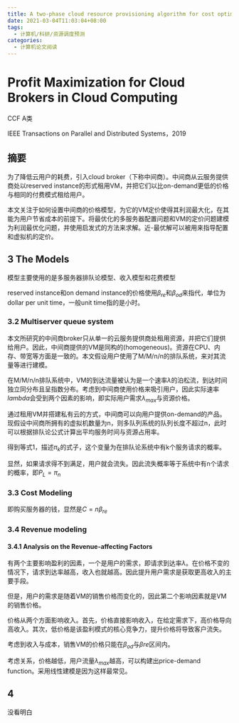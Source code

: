 ```yaml
---
title: A two-phase cloud resource provisioning algorithm for cost optimization
date: 2021-03-04T11:03:04+08:00
tags:
  - 计算机/科研/资源调度预测
categories:
  - 计算机论文阅读
---
```


# Profit Maximization for Cloud Brokers in Cloud Computing

CCF A类

IEEE Transactions on Parallel and Distributed Systems，2019

## 摘要

为了降低云用户的耗费，引入cloud broker（下称中间商）。中间商从云服务提供商处以reserved instance的形式租用VM，并把它们以比on-demand更低的价格与相同的付费模式租给用户。

本文关注于如何设置中间商的价格模型，为它的VM定价使得其利润最大化，在其能为用户节省成本的前提下。将最优化的多服务器配置问题和VM的定价问题建模为利润最优化问题，并使用启发式的方法来求解。近-最优解可以被用来指导配置和虚拟机的定价。

## 3 The Models

模型主要使用的是多服务器排队论模型、收入模型和花费模型

reserved instance和on demand instance的价格使用$\beta_{re}$和$\beta_{od}$来指代，单位为dollar per unit time，一般unit time指的是小时。

### 3.2 Multiserver queue system

本文所研究的中间商broker只从单一的云服务提供商处租用资源，并把它们提供给用户。因此，中间商提供的VM是同构的(homogeneous)。资源在CPU、内存、带宽等方面是一致的。本文假设用户使用了M/M/n/n的排队系统，来对其流量等进行建模。

在M/M/n/n排队系统中，VM的到达流量被认为是一个速率$\lambda$的泊松流，到达时间独立同分布且呈指数分布。考虑到中间商使用价格来吸引用户，因此实际速率$lambda$会受到两个因素的影响，即实际用户需求$\lambda_{max}$与资源价格。

通过租用VM并搭建私有云的方式，中间商可以向用户提供on-demand的产品。现假设中间商所拥有的虚拟机数量为n，则多队列系统的队列长度不超过n，此时可以根据排队论公式计算出平均服务时间与资源占用率。

得到等式1，描述$\pi_k$的式子，这个变量为在排队论系统中有k个服务请求的概率。

显然，如果请求得不到满足，用户就会流失。因此流失概率等于系统中有n个请求的概率，即$P_L = \pi_n$

### 3.3 Cost Modeling

即购买服务器的钱，显然是$C=n\beta_{re}$

### 3.4 Revenue modeling

#### 3.4.1 Analysis on the Revenue-affecting Factors

有两个主要影响盈利的因素，一个是用户的需求，即请求到达率$\lambda$。在价格不变的情况下，请求到达率越高，收入也就越高。因此提升用户需求是获取更高收入的主要手段。

但是，用户的需求是随着VM的销售价格而变化的，因此第二个影响因素就是VM的销售价格。

价格从两个方面影响收入。首先，价格直接影响收入，在给定需求下，高价格导向高收入。其次，低价格是该盈利模式的核心竞争力，提升价格将导致客户流失。

考虑到收入与成本，销售VM的价格只能在$\beta_{od}$与$\beta{re}$区间内。

考虑关系，价格越低，用户流量$\lambda_{max}$越高，可以构建出price-demand function。采用线性建模是因为这样最常见。

## 4 

没看明白